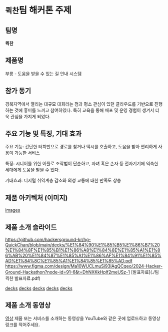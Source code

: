 # `퀵찬`팀 해커톤 주제

## 팀명

**퀵찬**

## 제품명

부릉 - 도움을 받을 수 있는 길 안내 시스템

## 참가 동기

경북지역에서 열리는 대규모 대회라는 점과 평소 관심이 있던 클라우드를 기반으로 진행하는 것에 흥미를 느끼고 참여하였다. 특히 교육을 통해 배포 및 운영 경험이 생겨서 더욱 관심을 가지게 되었다.

## 주요 기능 및 특징, 기대 효과

주요 기능: 간단한 터치만으로 경로를 찾거나 택시를 호출하고, 도움을 받아 편리하게 사용이 가능한 서비스

특징: 시니어를 위한 어플로 조작법이 단순하고, 자녀 혹은 손자 등 전자기기에 익숙한 세대에게 도움을 받을 수 있다.

기대효과: 디지털 취약계층 감소와 의성 교통에 대한 만족도 상승

## 제품 아키텍처 (이미지)

 [images](./images/ff.PNG) 

## 제품 소개 슬라이드
https://github.com/hackersground-kr/hg-QuickChan/blob/main/decks/%E1%84%90%E1%85%B5%E1%86%B7%20%E1%84%8F%E1%85%B1%E1%86%A8%E1%84%8E%E1%85%A1%E1%86%AB%20%E1%84%87%E1%85%A1%E1%86%AF%E1%84%91%E1%85%AD%E1%84%8C%E1%85%A1%E1%84%85%E1%85%AD.pdf
https://www.figma.com/design/Ma10WUCLmuSi93lAgQCqeo/2024-Hacker-Ground-Hackathon?node-id=91-6&t=DhNXKkHplf2meUSz-1
[발표자료](./팀 퀵찬 발표자료.pdf)

[decks](./decks/001.png)
[decks](./decks/002.png)
[decks](./decks/003.png)
[decks](./decks/004.png)
[decks](./decks/005.png)

## 제품 소개 동영상
[영상](dgulab.r-e.kr)
제품 또는 서비스를 소개하는 동영상을 YouTube와 같은 곳에 업로드하고 동영상 링크를 적어주세요.
